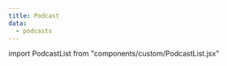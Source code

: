 ```yaml
---
title: Podcast
data:
  - podcasts
---
```


import PodcastList from "components/custom/PodcastList.jsx"

<PodcastList data={podcasts} />
